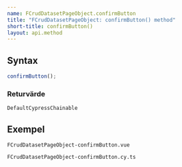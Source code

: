 ```yaml
---
name: FCrudDatasetPageObject.confirmButton
title: "FCrudDatasetPageObject: confirmButton() method"
short-title: confirmButton()
layout: api.method
---
```


## Syntax

```ts nocompile nolint
confirmButton();
```

### Returvärde

`DefaultCypressChainable`

## Exempel

```import static
FCrudDatasetPageObject-confirmButton.vue
```

```import
FCrudDatasetPageObject-confirmButton.cy.ts
```

